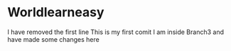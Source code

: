 # Worldlearneasy
I have removed the first line
This is my first comit
I am inside Branch3 and have made some changes here